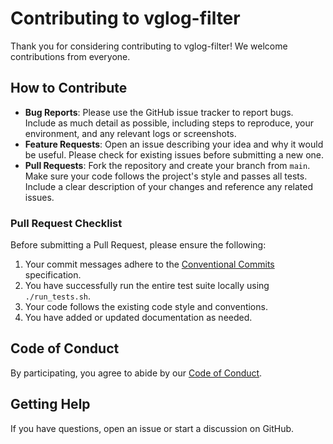 # Contributing to vglog-filter

Thank you for considering contributing to vglog-filter! We welcome contributions from everyone.

## How to Contribute

- **Bug Reports**: Please use the GitHub issue tracker to report bugs. Include as much detail as possible, including steps to reproduce, your environment, and any relevant logs or screenshots.
- **Feature Requests**: Open an issue describing your idea and why it would be useful. Please check for existing issues before submitting a new one.
- **Pull Requests**: Fork the repository and create your branch from `main`. Make sure your code follows the project's style and passes all tests. Include a clear description of your changes and reference any related issues.

### Pull Request Checklist

Before submitting a Pull Request, please ensure the following:

1.  Your commit messages adhere to the [Conventional Commits](https://www.conventionalcommits.org/) specification.
2.  You have successfully run the entire test suite locally using `./run_tests.sh`.
3.  Your code follows the existing code style and conventions.
4.  You have added or updated documentation as needed.

## Code of Conduct

By participating, you agree to abide by our [Code of Conduct](CODE_OF_CONDUCT.md).

## Getting Help

If you have questions, open an issue or start a discussion on GitHub. 